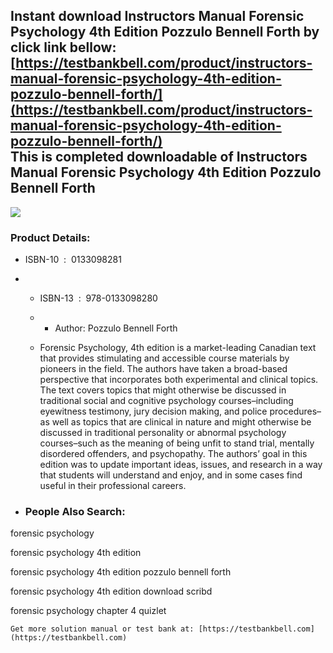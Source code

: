 Instant download **Instructors Manual Forensic Psychology 4th Edition Pozzulo Bennell Forth** by click link bellow:  
[https://testbankbell.com/product/instructors-manual-forensic-psychology-4th-edition-pozzulo-bennell-forth/](https://testbankbell.com/product/instructors-manual-forensic-psychology-4th-edition-pozzulo-bennell-forth/)  
This is completed downloadable of Instructors Manual Forensic Psychology 4th Edition Pozzulo Bennell Forth
----------------------------------------------------------------------------------------------------------


![](https://testbankbell.com/wp-content/uploads/2023/05/Test-Bank-Forensic-Psychology-4th-Edition-Pozzulo-Bennell-Forth.jpg)
### Product Details:


* ISBN-10 ‏ : ‎ 0133098281
* * ISBN-13 ‏ : ‎ 978-0133098280
  * * Author: Pozzulo Bennell Forth
   
  * Forensic Psychology, 4th edition is a market-leading Canadian text that provides stimulating and accessible course materials by pioneers in the field. The authors have taken a broad-based perspective that incorporates both experimental and clinical topics. The text covers topics that might otherwise be discussed in traditional social and cognitive psychology courses–including eyewitness testimony, jury decision making, and police procedures–as well as topics that are clinical in nature and might otherwise be discussed in traditional personality or abnormal psychology courses–such as the meaning of being unfit to stand trial, mentally disordered offenders, and psychopathy. The authors’ goal in this edition was to update important ideas, issues, and research in a way that students will understand and enjoy, and in some cases find useful in their professional careers.
 
* ### People Also Search:

forensic psychology

forensic psychology 4th edition

forensic psychology 4th edition pozzulo bennell forth

forensic psychology 4th edition download scribd

forensic psychology chapter 4 quizlet


    Get more solution manual or test bank at: [https://testbankbell.com](https://testbankbell.com)
